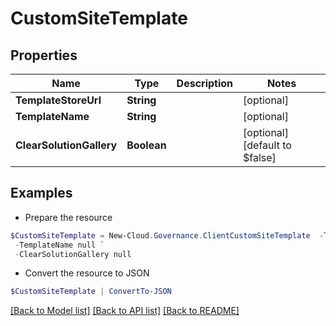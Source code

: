 # CustomSiteTemplate
## Properties

Name | Type | Description | Notes
------------ | ------------- | ------------- | -------------
**TemplateStoreUrl** | **String** |  | [optional] 
**TemplateName** | **String** |  | [optional] 
**ClearSolutionGallery** | **Boolean** |  | [optional] [default to $false]

## Examples

- Prepare the resource
```powershell
$CustomSiteTemplate = New-Cloud.Governance.ClientCustomSiteTemplate  -TemplateStoreUrl null `
 -TemplateName null `
 -ClearSolutionGallery null
```

- Convert the resource to JSON
```powershell
$CustomSiteTemplate | ConvertTo-JSON
```

[[Back to Model list]](../README.md#documentation-for-models) [[Back to API list]](../README.md#documentation-for-api-endpoints) [[Back to README]](../README.md)

